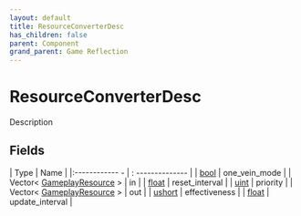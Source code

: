 ```yaml
---
layout: default
title: ResourceConverterDesc
has_children: false
parent: Component
grand_parent: Game Reflection
---
```

# ResourceConverterDesc
Description 

## Fields
| Type | Name |
|:------------ - | : -------------- |
| [bool](game-reflection/components/bool.md) | one_vein_mode |
| Vector< [GameplayResource](game-reflection/classes/gameplay_resource.md) > | in |
| [float](game-reflection/components/float.md) | reset_interval |
| [uint](game-reflection/components/uint.md) | priority |
| Vector< [GameplayResource](game-reflection/classes/gameplay_resource.md) > | out |
| [ushort](game-reflection/enums/ushort.md) | effectiveness |
| [float](game-reflection/components/float.md) | update_interval |
